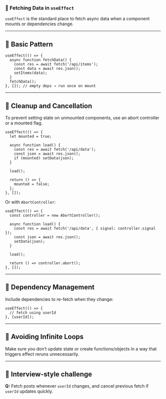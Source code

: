### 📘 Fetching Data in `useEffect`

`useEffect` is the standard place to fetch async data when a component mounts or dependencies change.

------

## 🔹 Basic Pattern

```tsx
useEffect(() => {
  async function fetchData() {
    const res = await fetch('/api/items');
    const data = await res.json();
    setItems(data);
  }
  fetchData();
}, []); // empty deps → run once on mount
```

------

## 🔹 Cleanup and Cancellation

To prevent setting state on unmounted components, use an abort controller or a mounted flag.

```tsx
useEffect(() => {
  let mounted = true;

  async function load() {
    const res = await fetch('/api/data');
    const json = await res.json();
    if (mounted) setData(json);
  }

  load();

  return () => {
    mounted = false;
  };
}, []);
```

Or with `AbortController`:

```tsx
useEffect(() => {
  const controller = new AbortController();

  async function load() {
    const res = await fetch('/api/data', { signal: controller.signal });
    const json = await res.json();
    setData(json);
  }

  load();

  return () => controller.abort();
}, []);
```

------

## 🔹 Dependency Management

Include dependencies to re-fetch when they change:

```tsx
useEffect(() => {
  // fetch using userId
}, [userId]);
```

------

## 🔹 Avoiding Infinite Loops

Make sure you don’t update state or create functions/objects in a way that triggers effect reruns unnecessarily.

------

## 🧪 Interview-style challenge

**Q:** Fetch posts whenever `userId` changes, and cancel previous fetch if `userId` updates quickly.

